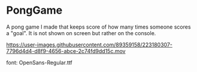 # PongGame

A pong game I made that keeps score of how many times someone scores a "goal". It is not shown on screen but rather on the console.



https://user-images.githubusercontent.com/89359158/223180307-7796d4d4-d8f9-4656-abce-2c74fd9dd15c.mov



font:
OpenSans-Regular.ttf
